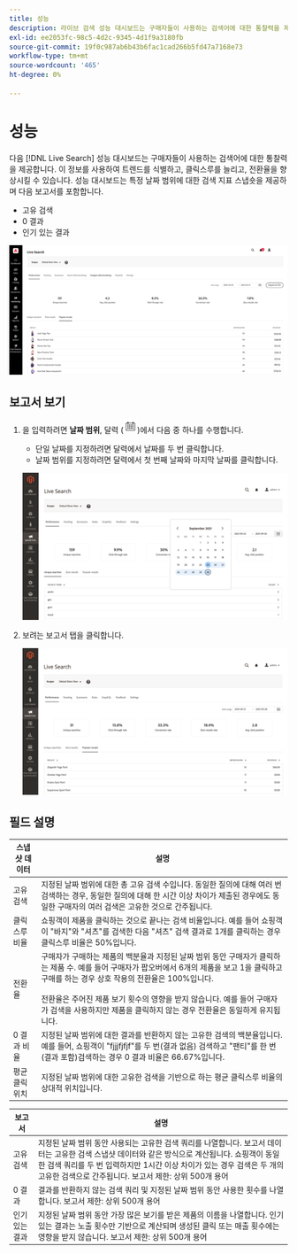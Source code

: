 ```yaml
---
title: 성능
description: 라이브 검색 성능 대시보드는 구매자들이 사용하는 검색어에 대한 통찰력을 제공합니다.
exl-id: ee2053fc-98c5-4d2c-9345-4d1f9a3180fb
source-git-commit: 19f0c987ab6b43b6fac1cad266b5fd47a7168e73
workflow-type: tm+mt
source-wordcount: '465'
ht-degree: 0%

---
```


# 성능

다음 [!DNL Live Search] 성능 대시보드는 구매자들이 사용하는 검색어에 대한 통찰력을 제공합니다. 이 정보를 사용하여 트렌드를 식별하고, 클릭스루를 늘리고, 전환율을 향상시킬 수 있습니다. 성능 대시보드는 특정 날짜 범위에 대한 검색 지표 스냅숏을 제공하며 다음 보고서를 포함합니다.

* 고유 검색
* 0 결과
* 인기 있는 결과

![성능](assets/performance-unique-searches.png)

## 보고서 보기

1. 을 입력하려면 **날짜 범위**, 달력 (![달력](assets/btn-calendar.png))에서 다음 중 하나를 수행합니다.

   * 단일 날짜를 지정하려면 달력에서 날짜를 두 번 클릭합니다.
   * 날짜 범위를 지정하려면 달력에서 첫 번째 날짜와 마지막 날짜를 클릭합니다.

   ![성과 보고서 기간](assets/performance-calendar.png)

1. 보려는 보고서 탭을 클릭합니다.

   ![성능 인기 결과](assets/performance-popular-results.png)

## 필드 설명

| 스냅샷 데이터 | 설명 |
|--- |--- |
| 고유 검색 | 지정된 날짜 범위에 대한 총 고유 검색 수입니다. 동일한 질의에 대해 여러 번 검색하는 경우, 동일한 질의에 대해 한 시간 이상 차이가 제출된 경우에도 동일한 구매자의 여러 검색은 고유한 것으로 간주됩니다. |
| 클릭스루 비율 | 쇼핑객이 제품을 클릭하는 것으로 끝나는 검색 비율입니다. 예를 들어 쇼핑객이 &quot;바지&quot;와 &quot;셔츠&quot;를 검색한 다음 &quot;셔츠&quot; 검색 결과로 1개를 클릭하는 경우 클릭스루 비율은 50%입니다. |
| 전환율 | 구매자가 구매하는 제품의 백분율과 지정된 날짜 범위 동안 구매자가 클릭하는 제품 수. 예를 들어 구매자가 팝오버에서 6개의 제품을 보고 1을 클릭하고 구매를 하는 경우 상호 작용의 전환율은 100%입니다. <br /><br />전환율은 주어진 제품 보기 횟수의 영향을 받지 않습니다. 예를 들어 구매자가 검색을 사용하지만 제품을 클릭하지 않는 경우 전환율은 동일하게 유지됩니다. |
| 0 결과 비율 | 지정된 날짜 범위에 대한 결과를 반환하지 않는 고유한 검색의 백분율입니다. 예를 들어, 쇼핑객이 &quot;fjjjfjfjf&quot;를 두 번(결과 없음) 검색하고 &quot;팬티&quot;를 한 번(결과 포함)검색하는 경우 0 결과 비율은 66.67%입니다. |
| 평균 클릭 위치 | 지정된 날짜 범위에 대한 고유한 검색을 기반으로 하는 평균 클릭스루 비율의 상대적 위치입니다. |

| 보고서 | 설명 |
|--- |--- |
| 고유 검색 | 지정된 날짜 범위 동안 사용되는 고유한 검색 쿼리를 나열합니다. 보고서 데이터는 고유한 검색 스냅샷 데이터와 같은 방식으로 계산됩니다. 쇼핑객이 동일한 검색 쿼리를 두 번 입력하지만 1시간 이상 차이가 있는 경우 검색은 두 개의 고유한 검색으로 간주됩니다. 보고서 제한: 상위 500개 용어 |
| 0 결과 | 결과를 반환하지 않는 검색 쿼리 및 지정된 날짜 범위 동안 사용한 횟수를 나열합니다. 보고서 제한: 상위 500개 용어 |
| 인기 있는 결과 | 지정된 날짜 범위 동안 가장 많은 보기를 받은 제품의 이름을 나열합니다. 인기 있는 결과는 노출 횟수만 기반으로 계산되며 생성된 클릭 또는 매출 횟수에는 영향을 받지 않습니다. 보고서 제한: 상위 500개 용어 |
